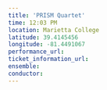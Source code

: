 ```yaml
---
title: 'PRISM Quartet'
time: 12:03 PM
location: Marietta College
latitude: 39.4145456
longitude: -81.4491067
performance_url: 
ticket_information_url: 
ensemble: 
conductor: 
---
```

